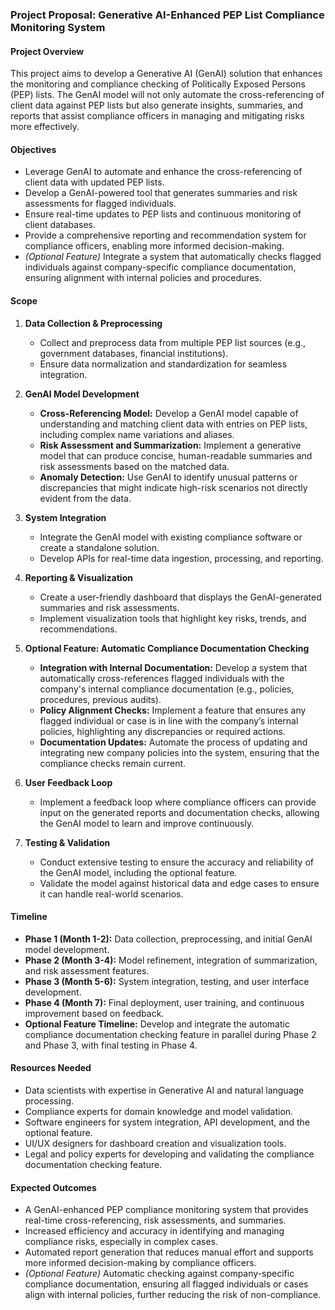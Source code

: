 ### Project Proposal: **Generative AI-Enhanced PEP List Compliance Monitoring System**

#### **Project Overview**
This project aims to develop a Generative AI (GenAI) solution that enhances the monitoring and compliance checking of Politically Exposed Persons (PEP) lists. The GenAI model will not only automate the cross-referencing of client data against PEP lists but also generate insights, summaries, and reports that assist compliance officers in managing and mitigating risks more effectively.

#### **Objectives**
- Leverage GenAI to automate and enhance the cross-referencing of client data with updated PEP lists.
- Develop a GenAI-powered tool that generates summaries and risk assessments for flagged individuals.
- Ensure real-time updates to PEP lists and continuous monitoring of client databases.
- Provide a comprehensive reporting and recommendation system for compliance officers, enabling more informed decision-making.
- *(Optional Feature)* Integrate a system that automatically checks flagged individuals against company-specific compliance documentation, ensuring alignment with internal policies and procedures.

#### **Scope**
1. **Data Collection & Preprocessing**
   - Collect and preprocess data from multiple PEP list sources (e.g., government databases, financial institutions).
   - Ensure data normalization and standardization for seamless integration.
   
2. **GenAI Model Development**
   - **Cross-Referencing Model:** Develop a GenAI model capable of understanding and matching client data with entries on PEP lists, including complex name variations and aliases.
   - **Risk Assessment and Summarization:** Implement a generative model that can produce concise, human-readable summaries and risk assessments based on the matched data.
   - **Anomaly Detection:** Use GenAI to identify unusual patterns or discrepancies that might indicate high-risk scenarios not directly evident from the data.

3. **System Integration**
   - Integrate the GenAI model with existing compliance software or create a standalone solution.
   - Develop APIs for real-time data ingestion, processing, and reporting.

4. **Reporting & Visualization**
   - Create a user-friendly dashboard that displays the GenAI-generated summaries and risk assessments.
   - Implement visualization tools that highlight key risks, trends, and recommendations.

5. **Optional Feature: Automatic Compliance Documentation Checking**
   - **Integration with Internal Documentation:** Develop a system that automatically cross-references flagged individuals with the company's internal compliance documentation (e.g., policies, procedures, previous audits).
   - **Policy Alignment Checks:** Implement a feature that ensures any flagged individual or case is in line with the company’s internal policies, highlighting any discrepancies or required actions.
   - **Documentation Updates:** Automate the process of updating and integrating new company policies into the system, ensuring that the compliance checks remain current.

6. **User Feedback Loop**
   - Implement a feedback loop where compliance officers can provide input on the generated reports and documentation checks, allowing the GenAI model to learn and improve continuously.

7. **Testing & Validation**
   - Conduct extensive testing to ensure the accuracy and reliability of the GenAI model, including the optional feature.
   - Validate the model against historical data and edge cases to ensure it can handle real-world scenarios.

#### **Timeline**
- **Phase 1 (Month 1-2):** Data collection, preprocessing, and initial GenAI model development.
- **Phase 2 (Month 3-4):** Model refinement, integration of summarization, and risk assessment features.
- **Phase 3 (Month 5-6):** System integration, testing, and user interface development.
- **Phase 4 (Month 7):** Final deployment, user training, and continuous improvement based on feedback.
- **Optional Feature Timeline:** Develop and integrate the automatic compliance documentation checking feature in parallel during Phase 2 and Phase 3, with final testing in Phase 4.

#### **Resources Needed**
- Data scientists with expertise in Generative AI and natural language processing.
- Compliance experts for domain knowledge and model validation.
- Software engineers for system integration, API development, and the optional feature.
- UI/UX designers for dashboard creation and visualization tools.
- Legal and policy experts for developing and validating the compliance documentation checking feature.

#### **Expected Outcomes**
- A GenAI-enhanced PEP compliance monitoring system that provides real-time cross-referencing, risk assessments, and summaries.
- Increased efficiency and accuracy in identifying and managing compliance risks, especially in complex cases.
- Automated report generation that reduces manual effort and supports more informed decision-making by compliance officers.
- *(Optional Feature)* Automatic checking against company-specific compliance documentation, ensuring all flagged individuals or cases align with internal policies, further reducing the risk of non-compliance.